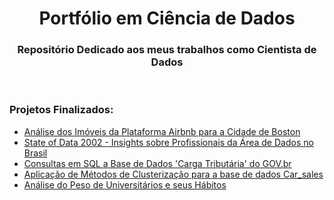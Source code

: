 <h1 align="center">Portfólio em Ciência de Dados</h1>
<h3 align="center">Repositório Dedicado aos meus trabalhos como Cientista de Dados</h3>
<br>

### Projetos Finalizados:

- [Análise dos Imóveis da Plataforma Airbnb para a Cidade de Boston](https://github.com/filiphe-ds/data-science/tree/main/An%C3%A1lise%20Airbnb)
- [State of Data 2002 - Insights sobre Profissionais da Área de Dados no Brasil](https://github.com/filiphe-ds/data-science/tree/main/Kaggle%20-%20State%20of%20Data%202022)
- [Consultas em SQL a Base de Dados 'Carga Tributária' do GOV.br](https://github.com/filiphe-ds/data-science/tree/main/Carga%20Tribut%C3%A1ria%20-%20Gov.br%20(SQL%20Queries))
- [Aplicação de Métodos de Clusterização para a base de dados Car_sales](https://github.com/filiphe-ds/data-science/tree/main/Clusteriza%C3%A7%C3%A3o%20-%20Car%20Sales)
- [Análise do Peso de Universitários e seus Hábitos](https://github.com/filiphe-ds/data-science/tree/main/Clusteriza%C3%A7%C3%A3o%20-%20Car%20Sale](https://github.com/filiphe-ds/data-science/tree/main/An%C3%A1lise%20do%20Peso%20de%20Universit%C3%A1rios%20e%20seus%20H%C3%A1bitos)https://github.com/filiphe-ds/data-science/tree/main/An%C3%A1lise%20do%20Peso%20de%20Universit%C3%A1rios%20e%20seus%20H%C3%A1bitos)
